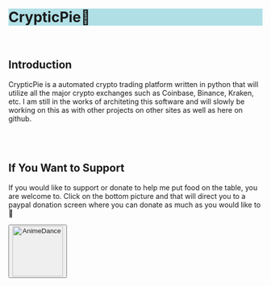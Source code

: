 <h1 style="background-color:powderblue;">CrypticPie🥧</h1>
<br>
<h2> Introduction </h2>  
<p>
      CrypticPie is a automated crypto trading platform written in python that
      will utilize all the major crypto exchanges such as Coinbase, Binance, Kraken, etc.
      I am still in the works of architeting this software and will slowly be working on this as with
      other projects on other sites as well as here on github.
</p>
<br>
</br>
<h2>If You Want to Support</h2>
<p>
      If you would like to support or donate to help me
      put food on the table, you are welcome to.
      Click on the bottom picture and that will direct you to 
      a paypal donation screen where you can donate as much as you
      would like to 🖤
</p>
<button>
  <onclick>
      <a href="https://paypal.me/toxicsynapse">    
  </onclick>
  <img src="https://steamuserimages-a.akamaihd.net/ugc/1755816788602070411/3813F41D33A4C7FCAA0D8159E98E3A0493853CD8/?imw=268&imh=268&ima=fit&impolicy=Letterbox&imcolor=%23000000&letterbox=true" alt="AnimeDance" width="100" height="100">
</button>
